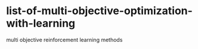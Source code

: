 # list-of-multi-objective-optimization-with-learning
multi objective reinforcement learning methods
